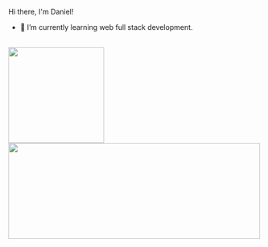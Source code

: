 Hi there, I'm Daniel!

- 🌱 I’m currently learning web full stack development.

<div style="display:inline_block"><br>
  <a href="https://github.com/docirillo">
    <img height="190em" src="https://github-readme-stats.vercel.app/api?username=docirillo&show_icons=true&theme=gotham"/>
    <img height="190em" width="500em" src="https://github-readme-stats.vercel.app/api/top-langs/?username=docirillo&layout=compact&langs_count=16&theme=gotham" />
</div>
